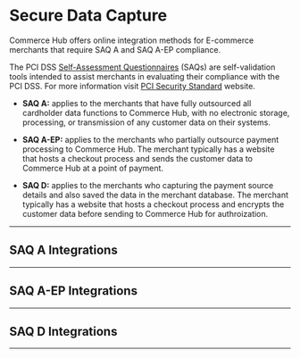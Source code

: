 # Secure Data Capture

Commerce Hub offers online integration methods for E-commerce merchants that require SAQ A and SAQ A-EP compliance.

The PCI DSS [Self-Assessment Questionnaires](?path=docs/Resources/FAQs-Glossary/Glossary.md#self-assessment-questionnaire) (SAQs) are self-validation tools intended to assist merchants in evaluating their compliance with the PCI DSS. For more information visit [PCI Security Standard](https://www.pcisecuritystandards.org/) website.

- **SAQ A:** applies to the merchants that have fully outsourced all cardholder data functions to Commerce Hub, with no electronic storage, processing, or transmission of any customer data on their systems.

- **SAQ A-EP:** applies to the merchants who partially outsource payment processing to Commerce Hub. The merchant typically has a website that hosts a checkout process and sends the customer data to Commerce Hub at a point of payment.

- **SAQ D:** applies to the merchants who capturing the payment source details and also saved the data in the merchant database. The merchant typically has a website that hosts a checkout process and encrypts the customer data before sending to Commerce Hub for authroization.
 
---

## SAQ A Integrations

<!-- type: row -->

<!-- type: card
title: Hosted Payment Page
description: Allows a merchant to redirect their customer to a secure Commerce Hub Hosted Payment Page to process a transaction.
link:
-->

<!-- type: card
title: Payment URL
description: Allows a merchant to request an invoice via the Commerce Hub RESTful APIs, and send a Payment URL to their customer.
link:
-->

<!-- type: card
title: iFrame
description: Allows a merchant an easy and secure way to embed a payment form into a website.
link: ?path=docs/Online-Mobile-Digital/Secure-Data-Capture/iFrame-JS/iFrame-JS.md
-->

<!-- type: row-end -->

---

## SAQ A-EP Integrations

<!-- type: row -->

<!-- type: card
title: Direct Post
description: Allows the merchants to build their own form to collect all payment information and submit a transaction using Commerce Hub's Hosted Payment Page.
link: 
-->

<!-- type: card
title: JavaScript
description: Allows a merchant an easy and secure way to embed a payment form into a website.
link: ?path=docs/Online-Mobile-Digital/Secure-Data-Capture/Payment-JS/Payment-JS.md
-->

<!-- type: card
title: API Only
description: Allows a merchant an easy and secure way to manage and encrypt the payment data on their website.
link:
-->

<!-- type: row-end -->

---

## SAQ D Integrations

<!-- type: row -->

<!-- type: card
title: Merchant Managed Encryption
description: Integration that includes the use of a static public key, where the merchant can capture the payment source details and encrypt the details before sending it to Commerce Hub for authorization.
link: ?path=docs/Online-Mobile-Digital/Secure-Data-Capture/MM-Encryption/MM-Encryption.md
-->


<!-- type: row-end -->

---
